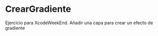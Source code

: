 CrearGradiente
==============

Ejercicio para XcodeWeekEnd. Añadir una capa para crear un efecto de gradiente
